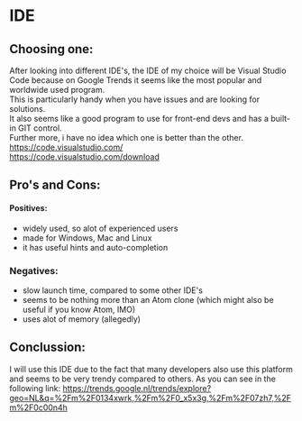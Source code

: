 # IDE    
## Choosing one:
After looking into different IDE's, the IDE of my choice will be Visual Studio Code because on Google Trends it seems like the most popular and worldwide used program.  
This is particularly handy when you have issues and are looking for solutions.  
It also seems like a good program to use for front-end devs and has a built-in GIT control.  
Further more, i have no idea which one is better than the other.    
https://code.visualstudio.com/   
https://code.visualstudio.com/download
  
## Pro's and Cons:  
#### Positives:  
* widely used, so alot of experienced users
* made for Windows, Mac and Linux
* it has useful hints and auto-completion  
### Negatives:  
* slow launch time, compared to some other IDE's  
* seems to be nothing more than an Atom clone (which might also be useful if you know Atom, IMO)
* uses alot of memory (allegedly)  
  
 ## Conclussion:
  I will use this IDE due to the fact that many developers also use this platform and seems to be very trendy compared to others.
  As you can see in the following link: https://trends.google.nl/trends/explore?geo=NL&q=%2Fm%2F0134xwrk,%2Fm%2F0_x5x3g,%2Fm%2F07zh7,%2Fm%2F0c00n4h
